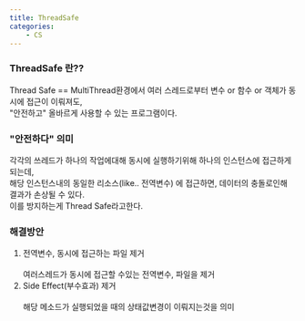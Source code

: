 ```yaml
---
title: ThreadSafe 
categories: 
    - CS 
---
```


### ThreadSafe 란??
Thread Safe ==  MultiThread환경에서 여러 스레드로부터 변수 or 함수 or 객체가 동시에 접근이 이뤄져도, <br>
"안전하고" 올바르게 사용할 수 있는 프로그램이다. <br>


### "안전하다" 의미
각각의 쓰레드가 하나의 작업에대해 동시에 실행하기위해 하나의 인스턴스에 접근하게되는데, <br>
해당 인스턴스내의 동일한 리소스(like.. 전역변수) 에 접근하면, 데이터의 충돌로인해 결과가 손상될 수 있다. <br>
이를 방지하는게 Thread Safe라고한다. <br>


### 해결방안 
1. 전역변수, 동시에 접근하는 파일 제거<br><br>
여러스레드가 동시에 접근할 수있는 전역변수, 파일을 제거<br>
2. Side Effect(부수효과) 제거 <br><br>
해당 메소드가 실행되었을 때의 상태값변경이 이뤄지는것을 의미

